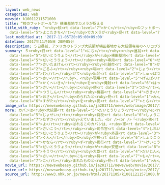 ```yaml
---
layout: web_news
categories: web
newsid: k10011211571000
title: “核のフットボール”か 横田基地でカメラが捉える
title_with_ruby: “<ruby>核<rt data-level="7">かく</rt></ruby>のフットボール”か <ruby>横田基地<rt
  data-level="5">よこたきち</rt></ruby>でカメラが<ruby>捉<rt data-level="7">とら</rt></ruby>える
last_modified_at: '2017-11-05T20:05:00+09:00'
datetime: 2017年11月05日 20時05分
description: ５日昼前、アメリカのトランプ大統領が横田基地から大統領専用のヘリコプターで埼玉県川越市のゴルフ場に向けて出発する際、現場のテレビカメラが、核兵器を発射する際に使う通信機器などが収められたと見られるカバンの姿を捉えました。
summary: ５<ruby>日<rt data-level="1">にち</rt></ruby><ruby>昼前<rt data-level="2">ひるまえ</rt></ruby>、アメリカのトランプ<ruby>大統領<rt
  data-level="5">だいとうりょう</rt></ruby>が<ruby>横田基地<rt data-level="5">よこたきち</rt></ruby>から<ruby>大統領<rt
  data-level="5">だいとうりょう</rt></ruby><ruby>専用<rt data-level="6">せんよう</rt></ruby>のヘリコプターで<ruby>埼玉県<rt
  data-level="7">さいたまけん</rt></ruby><ruby>川越市<rt data-level="8">かわごえし</rt></ruby>の<ruby>ゴルフ<rt
  data-level="2">ごるふ</rt></ruby><ruby>場<rt data-level="2">じょう</rt></ruby>に<ruby>向<rt
  data-level="3">む</rt></ruby>けて<ruby>出発<rt data-level="3">しゅっぱつ</rt></ruby>する<ruby>際<rt
  data-level="5">さい</rt></ruby>、<ruby>現場<rt data-level="5">げんば</rt></ruby>のテレビカメラが、<ruby>核兵器<rt
  data-level="7">かくへいき</rt></ruby>を<ruby>発射<rt data-level="6">はっしゃ</rt></ruby>する<ruby>際<rt
  data-level="5">さい</rt></ruby>に<ruby>使<rt data-level="3">つか</rt></ruby>う<ruby>通信<rt
  data-level="4">つうしん</rt></ruby><ruby>機器<rt data-level="4">きき</rt></ruby>などが<ruby>収<rt
  data-level="6">おさ</rt></ruby>められたと<ruby>見<rt data-level="1">み</rt></ruby>られるカバンの<ruby>姿<rt
  data-level="6">すがた</rt></ruby>を<ruby>捉<rt data-level="7">とら</rt></ruby>えました。
image_url: https://newswebeasy.github.io/ja201711/news/web/image/2017/11/05/K10011211571_1711051914_1711051915_01_03.jpg
more: カバンは<ruby>大統領<rt data-level="5">だいとうりょう</rt></ruby>に<ruby>随行<rt data-level="7">ずいこう</rt></ruby>する<ruby>女性<rt
  data-level="5">じょせい</rt></ruby><ruby>将校<rt data-level="6">しょうこう</rt></ruby>が<ruby>携<rt
  data-level="7">たずさ</rt></ruby>えていました。<br /><br />「<ruby>核<rt data-level="7">かく</rt></ruby>のフットボール」とも<ruby>呼<rt
  data-level="6">よ</rt></ruby>ばれるこのカバンは、<ruby>軍<rt data-level="4">ぐん</rt></ruby>の<ruby>最高<rt
  data-level="4">さいこう</rt></ruby><ruby>司令官<rt data-level="4">しれいかん</rt></ruby>であるアメリカ<ruby>大統領<rt
  data-level="5">だいとうりょう</rt></ruby>が<ruby>外遊<rt data-level="3">がいゆう</rt></ruby>するときなどに、<ruby>軍<rt
  data-level="4">ぐん</rt></ruby>の<ruby>将校<rt data-level="6">しょうこう</rt></ruby>が<ruby>必<rt
  data-level="4">かなら</rt></ruby>ず<ruby>携行<rt data-level="7">けいこう</rt></ruby>することになっていて、トランプ<ruby>大統領<rt
  data-level="5">だいとうりょう</rt></ruby>が<ruby>安倍<rt data-level="8">あべ</rt></ruby><ruby>総理<rt
  data-level="5">そうり</rt></ruby><ruby>大臣<rt data-level="4">だいじん</rt></ruby>とゴルフをプレーした<ruby>際<rt
  data-level="5">さい</rt></ruby>にも<ruby>持<rt data-level="7">も</rt></ruby>ち<ruby>込<rt
  data-level="7">こ</rt></ruby>まれたものと<ruby>見<rt data-level="1">み</rt></ruby>られます。
movie_url: https://newswebeasy.github.io/ja201711/news/web/movie/2017/11/05/k10011211571_201711051914_201711051915.mp4
voice_url: https://newswebeasy.github.io/ja201711/news/web/voice/2017/11/05/k10011211571_201711051914_201711051915.mp3
source_url: http://www3.nhk.or.jp/news/html/20171105/k10011211571000.html
...
```

